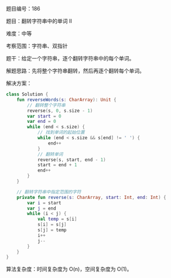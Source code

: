 题目编号：186

题目：翻转字符串中的单词 II

难度：中等

考察范围：字符串、双指针

题干：给定一个字符串，逐个翻转字符串中的每个单词。

解题思路：先将整个字符串翻转，然后再逐个翻转每个单词。

解决方案：

```kotlin
class Solution {
    fun reverseWords(s: CharArray): Unit {
        // 翻转整个字符串
        reverse(s, 0, s.size - 1)
        var start = 0
        var end = 0
        while (end < s.size) {
            // 找到单词的起始位置
            while (end < s.size && s[end] != ' ') {
                end++
            }
            // 翻转单词
            reverse(s, start, end - 1)
            start = end + 1
            end++
        }
    }

    // 翻转字符串中指定范围的字符
    private fun reverse(s: CharArray, start: Int, end: Int) {
        var i = start
        var j = end
        while (i < j) {
            val temp = s[i]
            s[i] = s[j]
            s[j] = temp
            i++
            j--
        }
    }
}
```

算法复杂度：时间复杂度为 O(n)，空间复杂度为 O(1)。